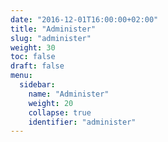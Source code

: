 ```yaml
---
date: "2016-12-01T16:00:00+02:00"
title: "Administer"
slug: "administer"
weight: 30
toc: false
draft: false
menu:
  sidebar:
    name: "Administer"
    weight: 20
    collapse: true
    identifier: "administer"
---
```


